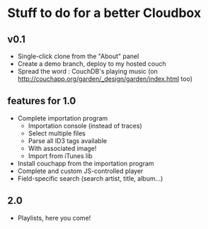 # Stuff to do for a better Cloudbox


## v0.1

* Single-click clone from the "About" panel
* Create a demo branch, deploy to my hosted couch
* Spread the word : CouchDB's playing music (on http://couchapp.org/garden/_design/garden/index.html too)

## features for 1.0

* Complete importation program
	* Importation console (instead of traces)
	* Select multiple files
	* Parse all ID3 tags available
	* With associated image!
	* Import from iTunes lib
* Install couchapp from the importation program
* Complete and custom JS-controlled player
* Field-specific search (search artist, title, album...)

## 2.0

* Playlists, here you come!